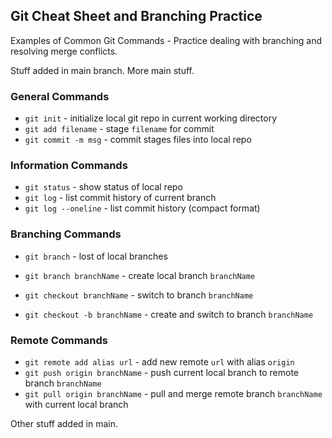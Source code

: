 ## Git Cheat Sheet and Branching Practice

Examples of Common Git Commands - Practice dealing with branching and resolving merge conflicts.


Stuff added in main branch.
More main stuff.

### General Commands
* `git init` - initialize local git repo in current working directory
* `git add filename` - stage `filename` for commit
* `git commit -m msg` - commit stages files into local repo


### Information Commands
* `git status` - show status of local repo
* `git log` - list commit history of current branch
* `git log --oneline` - list commit history (compact format)

### Branching Commands
* `git branch` - lost of local branches
* `git branch branchName` - create local branch `branchName`

* `git checkout branchName` - switch to branch `branchName`
* `git checkout -b branchName` - create and switch to branch `branchName`


### Remote Commands
* `git remote add alias url` - add new remote `url` with alias `origin`
* `git push origin branchName` - push current local branch to remote branch `branchName`
* `git pull origin branchName` - pull and merge remote branch `branchName` with current local branch


Other stuff added in main.
